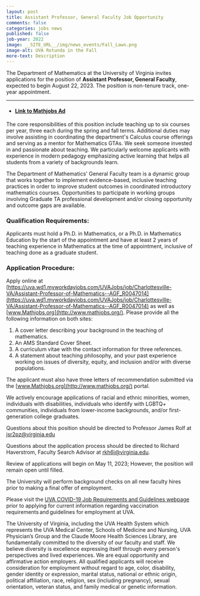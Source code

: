 ```yaml
---
layout: post
title: Assistant Professor, General Faculty Job Opportunity
comments: false
categories: jobs news
published: false
job-year: 2022
image: __SITE_URL__/img/news_events/Fall_Lawn.png
image-alt: UVA Rotunda in the Fall
more-text: Description
---
```


The Department of Mathematics at the University of Virginia invites applications for the position of <b>Assistant Professor, General Faculty</b>, expected to begin August 22, 2023. The position is non-tenure track, one-year appointment.

<!--more-->

---

- #### [Link to Mathjobs Ad](https://www.mathjobs.org/jobs/UVa/AGF2023)

The core responsibilities of this position include teaching up to six courses per year, three each during the spring and fall terms. Additional duties may involve assisting in coordinating the department's Calculus course offerings and serving as a mentor for Mathematics GTAs. We seek someone invested in and passionate about teaching. We particularly welcome applicants with experience in modern pedagogy emphasizing active learning that helps all students from a variety of backgrounds learn.

The Department of Mathematics' General Faculty team is a dynamic group that works together to implement evidence-based, inclusive teaching practices in order to improve student outcomes in coordinated introductory mathematics courses. Opportunities to participate in working groups involving Graduate TA professional development and/or closing opportunity and outcome gaps are available.

### Qualification Requirements:

Applicants must hold a Ph.D. in Mathematics, or a Ph.D. in Mathematics Education by the start of the appointment and have at least 2 years of teaching experience in Mathematics at the time of appointment, inclusive of teaching done as a graduate student.

### Application Procedure:

Apply online at [https://uva.wd1.myworkdayjobs.com/UVAJobs/job/Charlottesville-VA/Assistant-Professor-of-Mathematics--AGF_R0047014](https://uva.wd1.myworkdayjobs.com/UVAJobs/job/Charlottesville-VA/Assistant-Professor-of-Mathematics--AGF_R0047014) as well as [www.Mathjobs.org](http://www.mathjobs.org/). Please provide all the following information on both sites:

1. A cover letter describing your background in the teaching of mathematics.
2. An AMS Standard Cover Sheet.
3. A curriculum vitae with the contact information for three references.
4. A statement about teaching philosophy, and your past experience working on issues of diversity, equity, and inclusion and/or with diverse populations.

The applicant must also have three letters of recommendation submitted via the [www.Mathjobs.org](http://www.mathjobs.org/) portal.

We actively encourage applications of racial and ethnic minorities, women, individuals with disabilities, individuals who identify with LGBTQ+ communities, individuals from lower-income backgrounds, and/or first-generation college graduates.

Questions about this position should be directed to Professor James Rolf at [jsr2pz@virginia.edu](mailto:jsr2pz@virginia.edu)

Questions about the application process should be directed to Richard Haverstrom, Faculty Search Advisor at [rkh6j@virginia.edu](mailto:rkh6j@virginia.edu).


Review of applications will begin on May 11, 2023; However, the position will remain open until filled.

The University will perform background checks on all new faculty hires prior to making a final offer of employment.

Please visit the [UVA COVID-19 Job Requirements and Guidelines webpage](https://hr.virginia.edu/covid-19/covid-requirements-and-guidelines-uva-new-hires) prior to applying for current information regarding vaccination requirements and guidelines for employment at UVA.

The University of Virginia, including the UVA Health System which represents the UVA Medical Center, Schools of Medicine and Nursing, UVA Physician’s Group and the Claude Moore Health Sciences Library, are fundamentally committed to the diversity of our faculty and staff. We believe diversity is excellence expressing itself through every person's perspectives and lived experiences. We are equal opportunity and affirmative action employers. All qualified applicants will receive consideration for employment without regard to age, color, disability, gender identity or expression, marital status, national or ethnic origin, political affiliation, race, religion, sex (including pregnancy), sexual orientation, veteran status, and family medical or genetic information.
